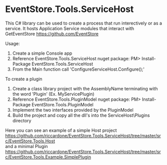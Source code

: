 # EventStore.Tools.ServiceHost
This C# library can be used to create a process that run interectively or as a service. It hosts Application Service modules that interact with GetEventStore https://github.com/EventStore  
  
Usage:  
1) Create a simple Console app  
2) Reference EventStore.Tools.ServiceHost nuget package: PM> Install-Package EventStore.Tools.ServiceHost  
3) From the Main function call 'ConfigureServiceHost.Configure();' 

To create a plugin  
1) Create a class library project with the AssemblyName terminating with the word 'Plugin' (Ex. MyServicePlugin)  
2) Reference EventStore.Tools.PluginModel nuget package: PM> Install-Package EventStore.Tools.PluginModel  
3) Implement the two interfaces provided by the PluginModel  
4) Build the project and copy all the dll's into the ServiceHost\Plugins directory  
  
Here you can see an example of a simple Host project   https://github.com/riccardone/EventStore.Tools.ServiceHost/tree/master/src/EventStore.Tools.Host  
and a minimal Plugin  
https://github.com/riccardone/EventStore.Tools.ServiceHost/tree/master/src/EventStore.Tools.Example.SimplePlugin 
